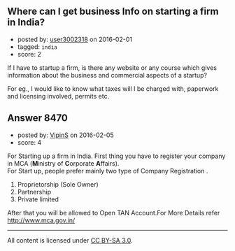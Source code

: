 ## Where can I get business Info on starting a firm in India?

- posted by: [user3002318](https://stackexchange.com/users/3598313/user3002318) on 2016-02-01
- tagged: `india`
- score: 2

If I have to startup a firm, is there any website or any course which gives information about the business and commercial aspects of a startup?

For eg., I would like to know what taxes will I be charged with, paperwork and licensing involved, permits etc.


## Answer 8470

- posted by: [VipinS](https://stackexchange.com/users/3685876/vipins) on 2016-02-05
- score: 4

For Starting up a firm in India. First thing you have to register your company in MCA (**M**inistry of **C**orporate **A**ffairs). <br />For Start up, people prefer mainly two type of Company Registration .

 1. Proprietorship (Sole Owner) 
 2. Partnership
 3. Private limited

After that you will be allowed to Open TAN Account.For More Details refer http://www.mca.gov.in/



---

All content is licensed under [CC BY-SA 3.0](https://creativecommons.org/licenses/by-sa/3.0/).
